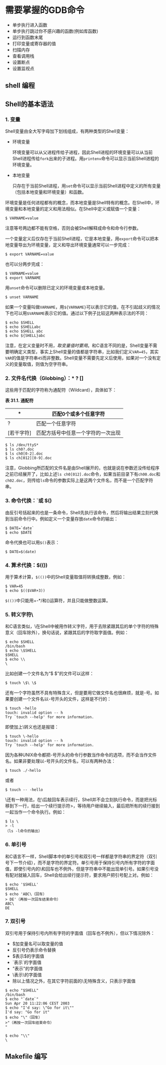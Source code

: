 # 需要掌握的GDB命令

- 单步执行进入函数
- 单步执行跳过你不感兴趣的函数(例如库函数)
- 运行到函数末尾
- 打印变量或寄存器的值
- 扫描内存
- 查看调用栈
- 设置断点
- 设置监视点

##  shell 编程

## Shell的基本语法

### 1. 变量

Shell变量由全大写字母加下划线组成，有两种类型的Shell变量：

- 环境变量

  环境变量可以从父进程传给子进程，因此Shell进程的环境变量可以从当前Shell进程传给`fork`出来的子进程。用`printenv`命令可以显示当前Shell进程的环境变量。

- 本地变量

  只存在于当前Shell进程，用`set`命令可以显示当前Shell进程中定义的所有变量（包括本地变量和环境变量）和函数。

环境变量是任何进程都有的概念，而本地变量是Shell特有的概念。在Shell中，环境变量和本地变量的定义和用法相似。在Shell中定义或赋值一个变量：

```
$ VARNAME=value
```

注意等号两边都不能有空格，否则会被Shell解释成命令和命令行参数。

一个变量定义后仅存在于当前Shell进程，它是本地变量，用`export`命令可以把本地变量导出为环境变量，定义和导出环境变量通常可以一步完成：

```
$ export VARNAME=value
```

也可以分两步完成：

```
$ VARNAME=value
$ export VARNAME
```

用`unset`命令可以删除已定义的环境变量或本地变量。

```
$ unset VARNAME
```

如果一个变量叫做`VARNAME`，用`${VARNAME}`可以表示它的值，在不引起歧义的情况下也可以用`$VARNAME`表示它的值。通过以下例子比较这两种表示法的不同：

```
$ echo $SHELL
$ echo $SHELLabc
$ echo $SHELL abc
$ echo ${SHELL}abc
```

注意，在定义变量时不用$，取变量值时要用$。和C语言不同的是，Shell变量不需要明确定义类型，事实上Shell变量的值都是字符串，比如我们定义`VAR=45`，其实`VAR`的值是字符串`45`而非整数。Shell变量不需要先定义后使用，如果对一个没有定义的变量取值，则值为空字符串。

### 2. 文件名代换（Globbing）：* ? []

这些用于匹配的字符称为通配符（Wildcard），具体如下：



**表 31.1. 通配符**

| *          | 匹配0个或多个任意字符              |
| ---------- | ---------------------------------- |
| ?          | 匹配一个任意字符                   |
| [若干字符] | 匹配方括号中任意一个字符的一次出现 |



```
$ ls /dev/ttyS*
$ ls ch0?.doc
$ ls ch0[0-2].doc
$ ls ch[012][0-9].doc
```

注意，Globbing所匹配的文件名是由Shell展开的，也就是说在参数还没传给程序之前已经展开了，比如上述`ls ch0[012].doc`命令，如果当前目录下有`ch00.doc`和`ch02.doc`，则传给`ls`命令的参数实际上是这两个文件名，而不是一个匹配字符串。

### 3. 命令代换：`或 $()

由反引号括起来的也是一条命令，Shell先执行该命令，然后将输出结果立刻代换到当前命令行中。例如定义一个变量存放`date`命令的输出：

```
$ DATE=`date`
$ echo $DATE
```

命令代换也可以用`$()`表示：

```
$ DATE=$(date)
```

### 4. 算术代换：$(())

用于算术计算，`$(())`中的Shell变量取值将转换成整数，例如：

```
$ VAR=45
$ echo $(($VAR+3))
```

`$(())`中只能用+-*/和()运算符，并且只能做整数运算。

### 5. 转义字符\

和C语言类似，\在Shell中被用作转义字符，用于去除紧跟其后的单个字符的特殊意义（回车除外），换句话说，紧跟其后的字符取字面值。例如：

```
$ echo $SHELL
/bin/bash
$ echo \$SHELL
$SHELL
$ echo \\
\
```

比如创建一个文件名为“$ $”的文件可以这样：

```
$ touch \$\ \$
```

还有一个字符虽然不具有特殊含义，但是要用它做文件名也很麻烦，就是-号。如果要创建一个文件名以-号开头的文件，这样是不行的：

```
$ touch -hello
touch: invalid option -- h
Try `touch --help' for more information.
```

即使加上\转义也还是报错：

```
$ touch \-hello
touch: invalid option -- h
Try `touch --help' for more information.
```

因为各种UNIX命令都把-号开头的命令行参数当作命令的选项，而不会当作文件名。如果非要处理以-号开头的文件名，可以有两种办法：

```
$ touch ./-hello
```

或者

```
$ touch -- -hello
```

\还有一种用法，在\后敲回车表示续行，Shell并不会立刻执行命令，而是把光标移到下一行，给出一个续行提示符>，等待用户继续输入，最后把所有的续行接到一起当作一个命令执行。例如：

```
$ ls \
> -l
（ls -l命令的输出）
```

### 6. 单引号

和C语言不一样，Shell脚本中的单引号和双引号一样都是字符串的界定符（双引号下一节介绍），而不是字符的界定符。单引号用于保持引号内所有字符的字面值，即使引号内的\和回车也不例外，但是字符串中不能出现单引号。如果引号没有配对就输入回车，Shell会给出续行提示符，要求用户把引号配上对。例如：

```
$ echo '$SHELL'
$SHELL
$ echo 'ABC\（回车）
> DE'（再按一次回车结束命令）
ABC\
DE
```

### 7. 双引号

双引号用于保持引号内所有字符的字面值（回车也不例外），但以下情况除外：

- $加变量名可以取变量的值
- 反引号仍表示命令替换
- \$表示$的字面值
- \`表示`的字面值
- \"表示"的字面值
- \\表示\的字面值
- 除以上情况之外，在其它字符前面的\无特殊含义，只表示字面值

```
$ echo "$SHELL"
/bin/bash
$ echo "`date`"
Sun Apr 20 11:22:06 CEST 2003
$ echo "I'd say: \"Go for it\""
I'd say: "Go for it"
$ echo "\"（回车）
>"（再按一次回车结束命令）
"

$ echo "\\"
\
```

## Makefile 编写



